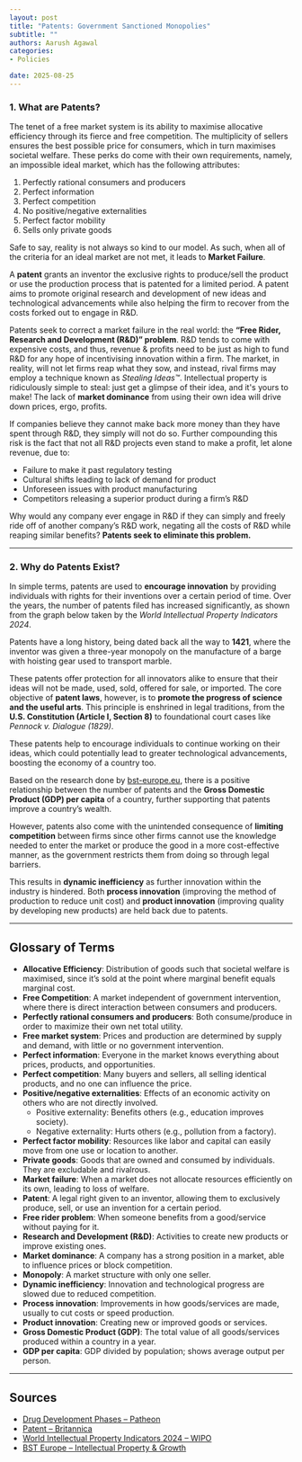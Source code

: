 ```yaml
---
layout: post
title: "Patents: Government Sanctioned Monopolies"
subtitle: ""
authors: Aarush Agawal
categories:
- Policies

date: 2025-08-25
---
```


### 1. What are Patents?

The tenet of a free market system is its ability to maximise allocative efficiency through its fierce 
and free competition. The multiplicity of sellers ensures the best possible price for consumers, 
which in turn maximises societal welfare. These perks do come with their own requirements, 
namely, an impossible ideal market, which has the following attributes:

1. Perfectly rational consumers and producers  
2. Perfect information  
3. Perfect competition  
4. No positive/negative externalities  
5. Perfect factor mobility  
6. Sells only private goods  

Safe to say, reality is not always so kind to our model. As such, when all of the criteria for an 
ideal market are not met, it leads to **Market Failure**.

A **patent** grants an inventor the exclusive rights to produce/sell the product or use the production 
process that is patented for a limited period. A patent aims to promote original research and 
development of new ideas and technological advancements while also helping the firm to 
recover from the costs forked out to engage in R&D.

Patents seek to correct a market failure in the real world: the **“Free Rider, Research and 
Development (R&D)” problem**. R&D tends to come with expensive costs, and thus, revenue & 
profits need to be just as high to fund R&D for any hope of incentivising innovation within a firm. 
The market, in reality, will not let firms reap what they sow, and instead, rival firms may employ a 
technique known as *Stealing Ideas™*. Intellectual property is ridiculously simple to steal: just 
get a glimpse of their idea, and it's yours to make! The lack of **market dominance** from using 
their own idea will drive down prices, ergo, profits.

If companies believe they cannot make back more money than they have spent through R&D, 
they simply will not do so. Further compounding this risk is the fact that not all R&D projects 
even stand to make a profit, let alone revenue, due to:

- Failure to make it past regulatory testing  
- Cultural shifts leading to lack of demand for product  
- Unforeseen issues with product manufacturing  
- Competitors releasing a superior product during a firm’s R&D  

Why would any company ever engage in R&D if they can simply and freely ride off of another 
company’s R&D work, negating all the costs of R&D while reaping similar benefits? **Patents 
seek to eliminate this problem.**

---

### 2. Why do Patents Exist?

In simple terms, patents are used to **encourage innovation** by providing individuals with rights 
for their inventions over a certain period of time. Over the years, the number of patents filed has 
increased significantly, as shown from the graph below taken by the *World Intellectual Property 
Indicators 2024*.

Patents have a long history, being dated back all the way to **1421**, where the inventor was given 
a three-year monopoly on the manufacture of a barge with hoisting gear used to transport 
marble.

These patents offer protection for all innovators alike to ensure that their ideas will not be made, 
used, sold, offered for sale, or imported. The core objective of **patent laws**, however, is to 
**promote the progress of science and the useful arts**. This principle is enshrined in legal 
traditions, from the **U.S. Constitution (Article I, Section 8)** to foundational court cases like 
*Pennock v. Dialogue (1829)*. 

These patents help to encourage individuals to continue working 
on their ideas, which could potentially lead to greater technological advancements, boosting the 
economy of a country too.

Based on the research done by [bst-europe.eu](http://bst-europe.eu), there is a positive 
relationship between the number of patents and the **Gross Domestic Product (GDP) per 
capita** of a country, further supporting that patents improve a country’s wealth.

However, patents also come with the unintended consequence of **limiting competition** between 
firms since other firms cannot use the knowledge needed to enter the market or produce the 
good in a more cost-effective manner, as the government restricts them from doing so through 
legal barriers.

This results in **dynamic inefficiency** as further innovation within the industry is hindered. Both 
**process innovation** (improving the method of production to reduce unit cost) and **product 
innovation** (improving quality by developing new products) are held back due to patents.  

---

## Glossary of Terms

- **Allocative Efficiency**: Distribution of goods such that societal welfare is maximised, since it’s sold at the point where marginal benefit equals marginal cost.  
- **Free Competition**: A market independent of government intervention, where there is direct interaction between consumers and producers.  
- **Perfectly rational consumers and producers**: Both consume/produce in order to maximize their own net total utility.  
- **Free market system**: Prices and production are determined by supply and demand, with little or no government intervention.  
- **Perfect information**: Everyone in the market knows everything about prices, products, and opportunities.  
- **Perfect competition**: Many buyers and sellers, all selling identical products, and no one can influence the price.  
- **Positive/negative externalities**: Effects of an economic activity on others who are not directly involved.  
  - Positive externality: Benefits others (e.g., education improves society).  
  - Negative externality: Hurts others (e.g., pollution from a factory).  
- **Perfect factor mobility**: Resources like labor and capital can easily move from one use or location to another.  
- **Private goods**: Goods that are owned and consumed by individuals. They are excludable and rivalrous.  
- **Market failure**: When a market does not allocate resources efficiently on its own, leading to loss of welfare.  
- **Patent**: A legal right given to an inventor, allowing them to exclusively produce, sell, or use an invention for a certain period.  
- **Free rider problem**: When someone benefits from a good/service without paying for it.  
- **Research and Development (R&D)**: Activities to create new products or improve existing ones.  
- **Market dominance**: A company has a strong position in a market, able to influence prices or block competition.  
- **Monopoly**: A market structure with only one seller.  
- **Dynamic inefficiency**: Innovation and technological progress are slowed due to reduced competition.  
- **Process innovation**: Improvements in how goods/services are made, usually to cut costs or speed production.  
- **Product innovation**: Creating new or improved goods or services.  
- **Gross Domestic Product (GDP)**: The total value of all goods/services produced within a country in a year.  
- **GDP per capita**: GDP divided by population; shows average output per person.  

---

## Sources

- [Drug Development Phases – Patheon](https://www.patheon.com/us/en/insights-resources/blog/drug-development-phases.html)  
- [Patent – Britannica](https://www.britannica.com/topic/patent)  
- [World Intellectual Property Indicators 2024 – WIPO](https://www.wipo.int/edocs/pubdocs/en/wipo-pub-941-2024-en-world-intellectual-property-indicators-2024.pdf)  
- [BST Europe – Intellectual Property & Growth](https://bst-europe.eu/globalization/intellectual-property-how-key-technology-patents-stimulate-economic-growth/)  
